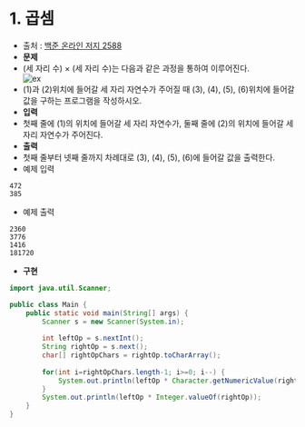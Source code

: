 # 1. 곱셈  
- 출처 : [백준 온라인 저지 2588](https://www.acmicpc.net/problem/2588)
- **문제**
 - (세 자리 수) × (세 자리 수)는 다음과 같은 과정을 통하여 이루어진다.  
 ![ex](https://github.com/ksu3101/TIL/blob/master/Algorithm/Images/f5NhGHVLM4Ix74DtJrwfC97KepPl27s%20(1).png)
 - (1)과 (2)위치에 들어갈 세 자리 자연수가 주어질 때 (3), (4), (5), (6)위치에 들어갈 값을 구하는 프로그램을 작성하시오.
- **입력**
 - 첫째 줄에 (1)의 위치에 들어갈 세 자리 자연수가, 둘째 줄에 (2)의 위치에 들어갈 세자리 자연수가 주어진다.
- **출력**
 - 첫째 줄부터 넷째 줄까지 차례대로 (3), (4), (5), (6)에 들어갈 값을 출력한다.
 - 예제 입력  
 ```
 472
 385
 ```
 - 예제 출력  
 ```
 2360
 3776
 1416
 181720
 ```
- **구현**

```java
import java.util.Scanner;

public class Main {
	public static void main(String[] args) {
		Scanner s = new Scanner(System.in);
		
		int leftOp = s.nextInt();
		String rightOp = s.next();
		char[] rightOpChars = rightOp.toCharArray();
				
		for(int i=rightOpChars.length-1; i>=0; i--) {
			System.out.println(leftOp * Character.getNumericValue(rightOpChars[i]));
		}
		System.out.println(leftOp * Integer.valueOf(rightOp));
	}
}
```
